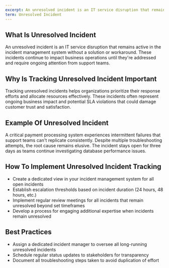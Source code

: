 ```yaml
---
excerpt: An unresolved incident is an IT service disruption that remains active in the incident management system without a solution or workaround.
term: Unresolved Incident
---
```

## What Is Unresolved Incident

An unresolved incident is an IT service disruption that remains active in the incident management system without a solution or workaround. These incidents continue to impact business operations until they're addressed and require ongoing attention from support teams.

## Why Is Tracking Unresolved Incident Important

Tracking unresolved incidents helps organizations prioritize their response efforts and allocate resources effectively. These incidents often represent ongoing business impact and potential SLA violations that could damage customer trust and satisfaction.

## Example Of Unresolved Incident

A critical payment processing system experiences intermittent failures that support teams can't replicate consistently. Despite multiple troubleshooting attempts, the root cause remains elusive. The incident stays open for three days as teams continue investigating database performance issues.

## How To Implement Unresolved Incident Tracking

- Create a dedicated view in your incident management system for all open incidents
- Establish escalation thresholds based on incident duration (24 hours, 48 hours, etc.)
- Implement regular review meetings for all incidents that remain unresolved beyond set timeframes
- Develop a process for engaging additional expertise when incidents remain unresolved

## Best Practices

- Assign a dedicated incident manager to oversee all long-running unresolved incidents
- Schedule regular status updates to stakeholders for transparency
- Document all troubleshooting steps taken to avoid duplication of effort